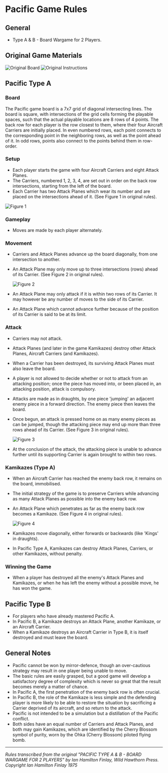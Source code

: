 # Pacific Game Rules

## General

- Type A & B - Board Wargame for 2 Players.

## Original Game Materials
![Original Board](./game/src/assets/original-board.jpeg)
![Original Instructions](./game/src/assets/original-instructions.jpeg)

## Pacific Type A

### Board
The Pacific game board is a 7x7 grid of diagonal intersecting lines. The board is square, with intersections of the grid cells forming the playable spaces, such that the actual playable locations are 8 rows of 4 points. The back row for each player is the row closest to them, where their four Aircraft Carriers are initially placed. In even numbered rows, each point connects to the corresponding point in the neighboring rows, as well as the point ahead of it. In odd rows, points also connect to the points behind them in row-order. 

### Setup
- Each player starts the game with four Aircraft Carriers and eight Attack Planes.
- The Carriers, numbered 1, 2, 3, 4, are set out in order on the back row intersections, starting from the left of the board.
- Each Carrier has two Attack Planes which wear its number and are placed on the intersections ahead of it. (See Figure 1 in original rules).

![Figure 1](./game/src/assets/figure-1.png)

### Gameplay
- Moves are made by each player alternately.

### Movement
- Carriers and Attack Planes advance up the board diagonally, from one intersection to another.
- An Attack Plane may only move up to three intersections (rows) ahead of its Carrier. (See Figure 2 in original rules).

  ![Figure 2](./game/src/assets/figure-2.png)
- An Attack Plane may only attack if it is within two rows of its Carrier. It may however be any number of moves to the side of its Carrier.
- An Attack Plane which cannot advance further because of the position of its Carrier is said to be at its limit.

### Attack
- Carriers may not attack.
- Attack Planes (and later in the game Kamikazes) destroy other Attack Planes, Aircraft Carriers (and Kamikazes).
- When a Carrier has been destroyed, its surviving Attack Planes must also leave the board.
- A player is not allowed to decide whether or not to attack from an attacking position; once the piece has moved into, or been placed in, an attacking position, attack is compulsory.
- Attacks are made as in draughts, by one piece 'jumping' an adjacent enemy piece in a forward direction. The enemy piece then leaves the board.
- Once begun, an attack is pressed home on as many enemy pieces as can be jumped, though the attacking piece may end up more than three rows ahead of its Carrier. (See Figure 3 in original rules).

  ![Figure 3](./game/src/assets/figure-3.png)
- At the conclusion of the attack, the attacking piece is unable to advance further until its supporting Carrier is again brought to within two rows.

### Kamikazes (Type A)
- When an Aircraft Carrier has reached the enemy back row, it remains on the board, immobilised.
- The initial strategy of the game is to preserve Carriers while advancing as many Attack Planes as possible into the enemy back row.
- An Attack Plane which penetrates as far as the enemy back row becomes a Kamikaze. (See Figure 4 in original rules).

  ![Figure 4](./game/src/assets/figure-4.png)
- Kamikazes move diagonally, either forwards or backwards (like 'Kings' in draughts).
- In Pacific Type A, Kamikazes can destroy Attack Planes, Carriers, or other Kamikazes, without penalty.

### Winning the Game
- When a player has destroyed all the enemy's Attack Planes and Kamikazes, or when he has left the enemy without a possible move, he has won the game.

## Pacific Type B

- For players who have already mastered Pacific A.
- In Pacific B, a Kamikaze destroys an Attack Plane, another Kamikaze, or an Aircraft Carrier.
- When a Kamikaze destroys an Aircraft Carrier in Type B, it is itself destroyed and must leave the board.

## General Notes
- Pacific cannot be won by mirror-defence, though an over-cautious strategy may result in one player being unable to move.
- The basic rules are easily grasped, but a good game will develop a satisfactory degree of complexity which is never so great that the result becomes merely a matter of chance.
- In Pacific A, the first penetration of the enemy back row is often crucial.
- In Pacific B, the role of the Kamikaze is less simple and the defending player is more likely to be able to restore the situation by sacrificing a Carrier deprived of its aircraft, and so return to the attack.
- Pacific is not intended to be a simulation but a distillation of the Pacific conflict.
- Both sides have an equal number of Carriers and Attack Planes, and both may gain Kamikazes, which are identified by the Cherry Blossom symbol of purity, worn by the Ohka (Cherry Blossom) piloted flying bomb.

---
*Rules transcribed from the original "PACIFIC TYPE A & B - BOARD WARGAME FOR 2 PLAYERS" by Ian Hamilton Finlay, Wild Hawthorn Press.*
*Copyright Ian Hamilton Finlay 1975*


